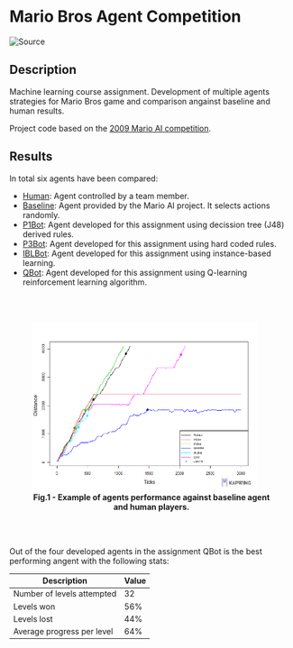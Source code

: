 # Mario Bros Agent Competition #

![[Source](https://www.youtube.com/watch?v=Xj7-QA-aCus)](./imgs/mario.gif)

## Description ##

Machine learning course assignment. Development of multiple agents strategies for Mario Bros game and comparison angainst baseline and human results.

Project code based on the [2009 Mario AI competition](https://ieeexplore.ieee.org/document/5586133).

## Results ##

In total six agents have been compared:
* [Human](project/src/ch/idsia/agents/controllers/P3HumanAgent.java): Agent controlled by a team member.
* [Baseline](project/src/ch/idsia/agents/controllers/BaselineAgent.java): Agent provided by the Mario AI project. It selects actions randomly.
* [P1Bot](project/src/ch/idsia/agents/controllers/P1BotAgent.java): Agent developed for this assignment using decission tree (J48) derived rules.
* [P3Bot](project/src/ch/idsia/agents/controllers/P3BotAgent.java): Agent developed for this assignment using hard coded rules.
* [IBLBot](project/src/ch/idsia/agents/controllers/IBLBotAgent.java): Agent developed for this assignment using instance-based learning.
* [QBot](project/src/ch/idsia/agents/controllers/QBot.java): Agent developed for this assignment using Q-learning reinforcement learning algorithm.

<br><br>

<figure>
<img src="./imgs/chart_3.jpeg" alt="Example of agents performance against baseline agent and human players." width="400" height="300">
<figcaption align = "center"><b>Fig.1 - Example of agents performance against baseline agent and human players.</b></figcaption>
</figure>

<br><br>

Out of the four developed agents in the assignment QBot is the best performing angent with the following stats:

Description  | Value
------------- | -------------
Number of levels attempted | 32
Levels won | 56%
Levels lost | 44%
Average progress per level | 64%
